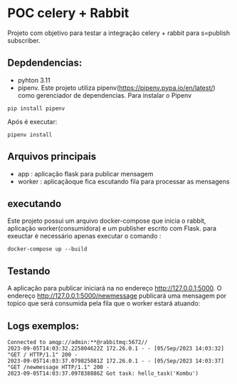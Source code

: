 # POC celery + Rabbit
Projeto com objetivo para testar a integração celery + rabbit para s=publish subscriber.

## Depdendencias:
- pyhton 3.11
- pipenv. Este projeto utiliza pipenv(https://pipenv.pypa.io/en/latest/) como gerenciador de dependencias. 
Para instalar o Pipenv
```shell
pip install pipenv
```

Após é executar:
```shell
pipenv install
```

## Arquivos principais
- app : aplicação flask para publicar mensagem
- worker : aplicaçãoque fica escutando fila para processar as mensagens


## executando
Este projeto possui um arquivo docker-compose que inicia o rabbit, aplicação worker(consumidora) e um publisher escrito com Flask.
para exeuctar é necessário apenas executar o comando :
```shell
docker-compose up --build
```

## Testando
A aplicação para publicar iniciará na no endereço http://127.0.0.1:5000. 
O endereço http://127.0.0.1:5000/newmessage publicará uma mensagem por topico que será consumida pela fila que o worker estará atuando:

## Logs exemplos:
```
Connected to amqp://admin:**@rabbitmq:5672//
2023-09-05T14:03:32.225804622Z 172.26.0.1 - - [05/Sep/2023 14:03:32] "GET / HTTP/1.1" 200 -
2023-09-05T14:03:37.079825081Z 172.26.0.1 - - [05/Sep/2023 14:03:37] "GET /newmessage HTTP/1.1" 200 -
2023-09-05T14:03:37.097838886Z Got task: hello_task('Kombu')
```

